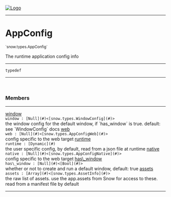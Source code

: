 
[![Logo](../../../images/logo.png)](../../../api/index.html)

---



<h1>AppConfig</h1>
<small>`snow.types.AppConfig`</small>

The runtime application config info

---

`typedef`

---

&nbsp;
&nbsp;



<h3>Members</h3> <hr/><span class="member apipage">
                <a name="window"><a class="lift" href="#window">window</a></a><div class="clear"></div><code class="signature apipage">window : [Null](#)&lt;[snow.types.WindowConfig](#)&gt;</code><br/></span>
            <span class="small_desc_flat">the window config for the default window, if `has_window` is true. default: see `WindowConfig` docs</span><span class="member apipage">
                <a name="web"><a class="lift" href="#web">web</a></a><div class="clear"></div><code class="signature apipage">web : [Null](#)&lt;[snow.types.AppConfigWeb](#)&gt;</code><br/></span>
            <span class="small_desc_flat">config specific to the web target</span><span class="member apipage">
                <a name="runtime"><a class="lift" href="#runtime">runtime</a></a><div class="clear"></div><code class="signature apipage">runtime : [Dynamic](#)</code><br/></span>
            <span class="small_desc_flat">the user specific config, by default, read from a json file at runtime</span><span class="member apipage">
                <a name="native"><a class="lift" href="#native">native</a></a><div class="clear"></div><code class="signature apipage">native : [Null](#)&lt;[snow.types.AppConfigNative](#)&gt;</code><br/></span>
            <span class="small_desc_flat">config specific to the web target</span><span class="member apipage">
                <a name="has_window"><a class="lift" href="#has_window">has\_window</a></a><div class="clear"></div><code class="signature apipage">has\_window : [Null](#)&lt;[Bool](#)&gt;</code><br/></span>
            <span class="small_desc_flat">whether or not to create and run a default window, default: true</span><span class="member apipage">
                <a name="assets"><a class="lift" href="#assets">assets</a></a><div class="clear"></div><code class="signature apipage">assets : [Array](#)&lt;[snow.types.AssetInfo](#)&gt;</code><br/></span>
            <span class="small_desc_flat">the raw list of assets. use the app.assets from Snow for access to these. read from a manifest file by default</span>







---

&nbsp;
&nbsp;
&nbsp;
&nbsp;